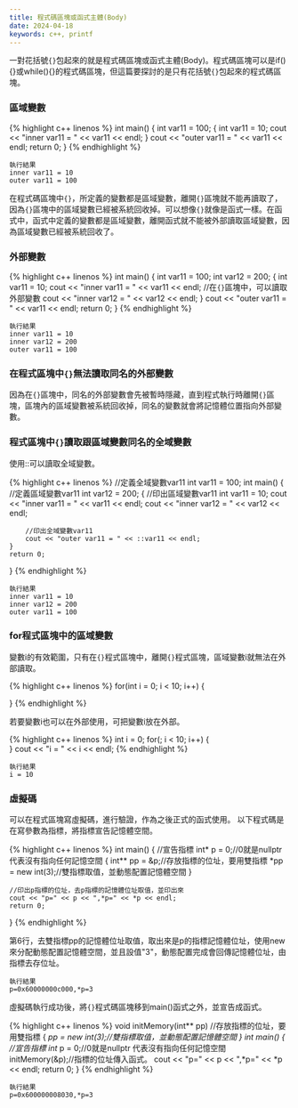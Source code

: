 ```yaml
---
title: 程式碼區塊或函式主體(Body)
date: 2024-04-18
keywords: c++, printf
---
```


一對花括號`{}`包起來的就是程式碼區塊或函式主體(Body)。程式碼區塊可以是if(){}或while(){}的程式碼區塊，但這篇要探討的是只有花括號`{}`包起來的程式碼區塊。

### 區域變數
{% highlight c++ linenos %}
int main() {
    int var11 = 100;
    {
        int var11 = 10;
        cout << "inner var11 = " << var11 << endl;
    }
    cout << "outer var11 = " << var11 << endl;
    return 0;
}
{% endhighlight %}
```
執行結果
inner var11 = 10
outer var11 = 100
```
在程式碼區塊中`{}`，所定義的變數都是區域變數，離開`{}`區塊就不能再讀取了，因為`{}`區塊中的區域變數已經被系統回收掉。可以想像`{}`就像是函式一樣。在函式中，函式中定義的變數都是區域變數，離開函式就不能被外部讀取區域變數，因為區域變數已經被系統回收了。

### 外部變數
{% highlight c++ linenos %}
int main() {
    int var11 = 100;
    int var12 = 200;
    {
        int var11 = 10;
        cout << "inner var11 = " << var11 << endl;
        //在`{}`區塊中，可以讀取外部變數
        cout << "inner var12 = " << var12 << endl;
    }
    cout << "outer var11 = " << var11 << endl;
    return 0;
}
{% endhighlight %}
```
執行結果
inner var11 = 10
inner var12 = 200
outer var11 = 100
```

### 在程式區塊中`{}`無法讀取同名的外部變數

因為在`{}`區塊中，同名的外部變數會先被暫時隱藏，直到程式執行時離開`{}`區塊，區塊內的區域變數被系統回收掉，同名的變數就會將記憶體位置指向外部變數。

### 程式區塊中`{}`讀取跟區域變數同名的全域變數

使用::可以讀取全域變數。

{% highlight c++ linenos %}
//定義全域變數var11
int var11 = 100;
int main() {
    //定義區域變數var11
    int var12 = 200;
    {
        //印出區域變數var11
        int var11 = 10;
        cout << "inner var11 = " << var11 << endl;
        cout << "inner var12 = " << var12 << endl;

        //印出全域變數var11
        cout << "outer var11 = " << ::var11 << endl;
    }
    return 0;
}
{% endhighlight %}

```
執行結果
inner var11 = 10
inner var12 = 200
outer var11 = 100
```

### for程式區塊中的區域變數

變數i的有效範圍，只有在`{}`程式區塊中，離開`{}`程式區塊，區域變數i就無法在外部讀取。

{% highlight c++ linenos %}
for(int i = 0; i < 10; i++) {
    
}
{% endhighlight %}

若要變數i也可以在外部使用，可把變數i放在外部。

{% highlight c++ linenos %}
int i = 0;
for(; i < 10; i++) {    
}
cout << "i = " << i << endl;
{% endhighlight %}

```
執行結果
i = 10
```

### 虛擬碼

可以在程式區塊寫虛擬碼，進行驗證，作為之後正式的函式使用。
以下程式碼是在寫參數為指標，將指標宣告記憶體空間。

{% highlight c++ linenos %}
int main() {
    //宣告指標
    int* p = 0;//0就是nullptr 代表沒有指向任何記憶空間
    {
        int** pp = &p;//存放指標的位址，要用雙指標
        *pp = new int(3);//雙指標取值，並動態配置記憶體空間
    }

    //印出p指標的位址，去p指標的記憶體位址取值，並印出來
    cout << "p=" << p << ",*p=" << *p << endl;
    return 0;
}
{% endhighlight %}

第6行，去雙指標pp的記憶體位址取值，取出來是p的指標記憶體位址，使用new來分配動態配置記憶體空間，並且設值"3"，動態配置完成會回傳記憶體位址，由指標去存位址。


```
執行結果
p=0x60000000c000,*p=3
```
虛擬碼執行成功後，將`{}`程式碼區塊移到main()函式之外，並宣告成函式。
 
{% highlight c++ linenos %}
void initMemory(int** pp) //存放指標的位址，要用雙指標
{
    *pp = new int(3);//雙指標取值，並動態配置記憶體空間
}
int main() {
    //宣告指標
    int* p = 0;//0就是nullptr 代表沒有指向任何記憶空間
    initMemory(&p);//指標的位址傳入函式。
    cout << "p=" << p << ",*p=" << *p << endl;
    return 0;
}
{% endhighlight %}

```
執行結果
p=0x600000008030,*p=3
```